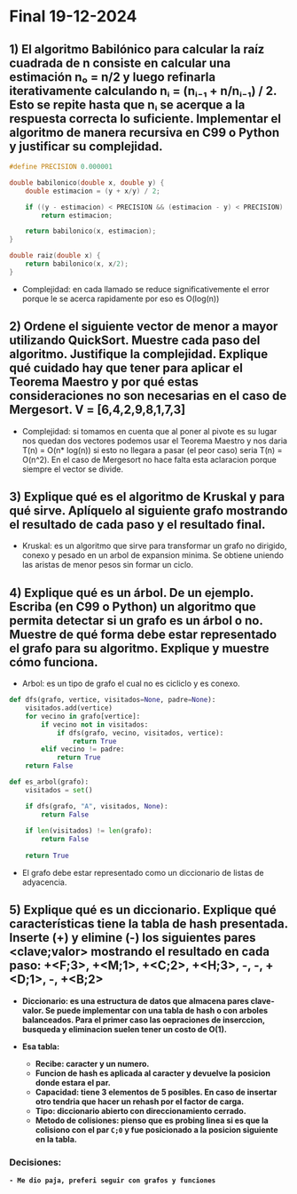 # Final 19-12-2024

## 1) El algoritmo Babilónico para calcular la raíz cuadrada de n consiste en calcular una estimación n₀ = n/2 y luego refinarla iterativamente calculando nᵢ = (nᵢ₋₁ + n/nᵢ₋₁) / 2. Esto se repite hasta que nᵢ se acerque a la respuesta correcta lo suficiente. Implementar el algoritmo de manera recursiva en C99 o Python y justificar su complejidad.

```c
#define PRECISION 0.000001

double babilonico(double x, double y) {
    double estimacion = (y + x/y) / 2;

    if ((y - estimacion) < PRECISION && (estimacion - y) < PRECISION)
        return estimacion;

    return babilonico(x, estimacion);
}

double raiz(double x) {
    return babilonico(x, x/2);
}
```

* Complejidad: en cada llamado se reduce significativemente el error porque le se acerca rapidamente por eso es O(log(n))

## 2) Ordene el siguiente vector de menor a mayor utilizando QuickSort. Muestre cada paso del algoritmo. Justifique la complejidad. Explique qué cuidado hay que tener para aplicar el Teorema Maestro y por qué estas consideraciones no son necesarias en el caso de Mergesort. V = [6,4,2,9,8,1,7,3]

* Complejidad: si tomamos en cuenta que al poner al pivote es su lugar nos quedan dos vectores podemos usar el Teorema Maestro y nos daria T(n) = O(n* log(n)) si esto no llegara a pasar (el peor caso) seria T(n) = O(n^2). En el caso de Mergesort no hace falta esta aclaracion porque siempre el vector se divide.

## 3) Explique qué es el algoritmo de Kruskal y para qué sirve. Aplíquelo al siguiente grafo mostrando el resultado de cada paso y el resultado final.

* Kruskal: es un algoritmo que sirve para transformar un grafo no dirigido, conexo y pesado en un arbol de expansion minima. Se obtiene uniendo las aristas de menor pesos sin formar un ciclo.



## 4) Explique qué es un árbol. De un ejemplo. Escriba (en C99 o Python) un algoritmo que permita detectar si un grafo es un árbol o no. Muestre de qué forma debe estar representado el grafo para su algoritmo. Explique y muestre cómo funciona.

* Arbol: es un tipo de grafo el cual no es cicliclo y es conexo.

```python
def dfs(grafo, vertice, visitados=None, padre=None):
    visitados.add(vertice)
    for vecino in grafo[vertice]:
        if vecino not in visitados:
            if dfs(grafo, vecino, visitados, vertice):
                return True
        elif vecino != padre:
            return True
    return False

def es_arbol(grafo):
    visitados = set()

    if dfs(grafo, "A", visitados, None):
        return False
    
    if len(visitados) != len(grafo):
        return False
    
    return True
```
* El grafo debe estar representado como un diccionario de listas de adyacencia.

## 5) Explique qué es un diccionario. Explique qué características tiene la tabla de hash presentada. Inserte (+) y elimine (-) los siguientes pares <clave;valor> mostrando el resultado en cada paso: +<F;3>, +<M;1>, +<C;2>, +<H;3>, -<B>, -<A>, +<D;1>, -<K>, +<B;2>

* Diccionario: es una estructura de datos que almacena pares clave-valor. Se puede implementar con una tabla de hash o con arboles balanceados. Para el primer caso las oepraciones de inserccion, busqueda y eliminacion suelen tener un costo de O(1).

* Esa tabla:
    - Recibe: caracter y un numero.
    - Funcion de hash es aplicada al caracter y devuelve la posicion donde estara el par.
    - Capacidad: tiene 3 elementos de 5 posibles. En caso de insertar otro tendria que hacer un rehash por el factor de carga.
    - Tipo: diccionario abierto con direccionamiento cerrado.
    - Metodo de colisiones: pienso que es probing linea si es que la colisiono con el par `C;0` y fue posicionado a la posicion siguiente en la tabla.

### Decisiones:
    - Me dio paja, preferi seguir con grafos y funciones